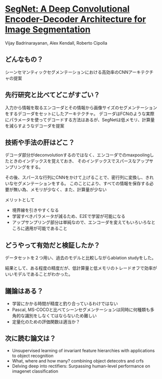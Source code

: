 # [SegNet: A Deep Convolutional Encoder-Decoder Architecture for Image Segmentation](https://arxiv.org/pdf/1511.00561.pdf)
Vijay Badrinarayanan, Alex Kendall, Roberto Cipolla
## どんなもの？
シーンセマンティックセグメンテーションにおける高効率のCNNアーキテクチャの提案
## 先行研究と比べてどこがすごい？
入力から情報を取るエンコーダとその情報から画像サイズのセグメンテーションをするデコーダをセットにしたアーキテクチャ。
デコーダはFCNのような実際にパラメータを使ってデコードする方法はあるが、SegNetは低メモリ、計算量を減らすようなデコーダを提案
## 技術や手法の肝はどこ？
デコーダ部分がdeconvolutionするのではなく、エンコーダでのmaxpoolingしたときのインデックスを覚えておき、
そのインデックスでスパースなアップサンプリングをする。

その後、スパースな行列にCNNをかけて上げることで、密行列に変換し、きれいなセグメンテーションをする。
このことにより、すべての情報を保存する必要が無い為、メモリが少なく、また、計算量が少ない

メリットとして
* 境界線を引きやすくなる
* 学習すべきパラメータが減るため、E2Eで学習が可能になる
* アップサンプリング部分は単純なので、エンコーダを変えてもいろいろなところに適用が可能であること
## どうやって有効だと検証したか？
データセットを２つ用い、過去のモデルと比較しながらablation studyをした。

結果として、ある程度の精度だが、低計算量と低メモリのトレードオフで効率がいいモデルであることがわかった。
## 議論はある？
* 学習にかかる時間が精度と釣り合っているわけではない
* Pascal, MS-COCOと比べてシーンセグメンテーションは同時に何種類も多角的な識別をしなくてはならないため難しい
* 定量化のための評価関数は適当か？

## 次に読む論文は？
* Unsupervised learning of invariant feature hierarchies with applications to object recognition
* What, where and how many? combining object detecotrs and crfs
* Delving deep into rectifiers: Surpassing human-level performance on imagenet classification
